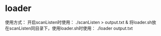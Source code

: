 # loader
使用方式：
开启scanListen时使用：
./scanListen > output.txt &
将loader.sh放在scanListen同目录下，使用loader.sh时使用：
./loader output.txt
